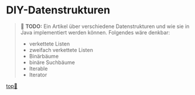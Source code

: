 # DIY-Datenstrukturen

> :construction: **TODO:** Ein Artikel über verschiedene Datenstrukturen und wie sie in Java implementiert werden können. Folgendes wäre denkbar:
> - verkettete Listen
> - zweifach verkettete Listen
> - Binärbäume
> - binäre Suchbäume
> - Iterable
> - Iterator






<!-- Dieser Link sollte am Ende der Datei stehen! -->
<a class="top-link" href="#" title="Zum Anfang scrollen!">top:balloon:</a>